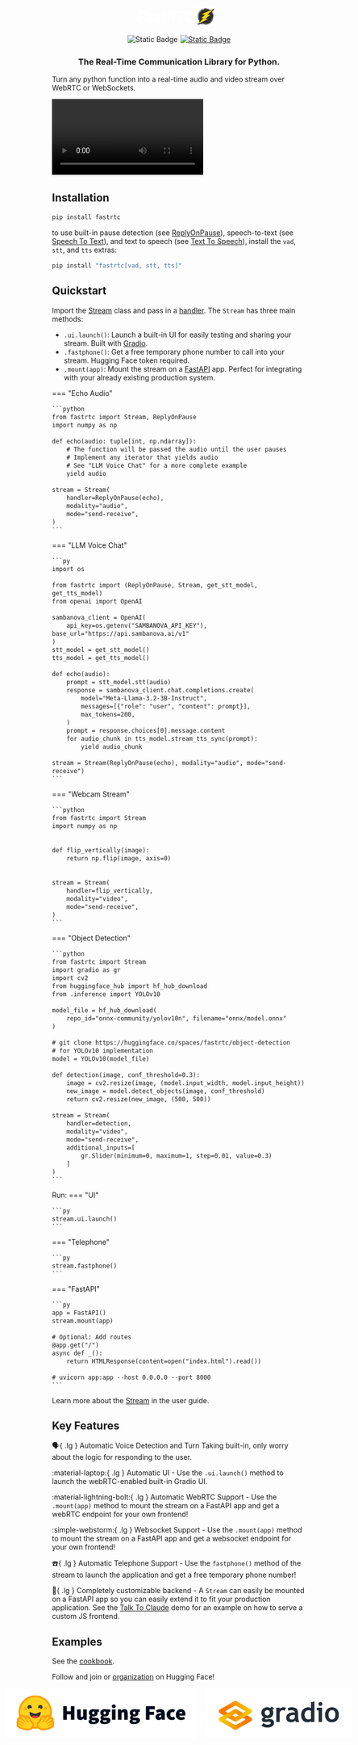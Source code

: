 <div style='text-align: center; margin-bottom: 1rem; display: flex; justify-content: center; align-items: center;'>
    <h1 style='color: white; margin: 0;'>FastRTC</h1>
    <img src="/fastrtc_logo.png" 
         onerror="this.onerror=null; this.src='https://huggingface.co/datasets/freddyaboulton/bucket/resolve/main/fastrtc_logo.png';" 
         alt="FastRTC Logo" 
         style="height: 40px; margin-right: 10px;">
</div>

<div style="display: flex; flex-direction: row; justify-content: center">
<img style="display: block; padding-right: 5px; height: 20px;" alt="Static Badge" src="https://img.shields.io/pypi/v/fastrtc"> 
<a href="https://github.com/freddyaboulton/fastrtc" target="_blank"><img alt="Static Badge" src="https://img.shields.io/badge/github-white?logo=github&logoColor=black"></a>
</div>

<h3 style='text-align: center'>
The Real-Time Communication Library for Python. 
</h3>

Turn any python function into a real-time audio and video stream over WebRTC or WebSockets.

<video src="https://github.com/user-attachments/assets/a297aa1e-ff42-448c-a58c-389b0a575d4d" controls></video>

## Installation

```bash
pip install fastrtc
```

to use built-in pause detection (see [ReplyOnPause](userguide/audio/#reply-on-pause)), speech-to-text (see [Speech To Text](userguide/audio/#speech-to-text)), and text to speech (see [Text To Speech](userguide/audio/#text-to-speech)), install the `vad`, `stt`, and `tts` extras:

```bash
pip install "fastrtc[vad, stt, tts]"
```

## Quickstart

Import the [Stream](userguide/streams) class and pass in a [handler](userguide/streams/#handlers).
The `Stream` has three main methods:

- `.ui.launch()`: Launch a built-in UI for easily testing and sharing your stream. Built with [Gradio](https://www.gradio.app/).
- `.fastphone()`: Get a free temporary phone number to call into your stream. Hugging Face token required.
- `.mount(app)`: Mount the stream on a [FastAPI](https://fastapi.tiangolo.com/) app. Perfect for integrating with your already existing production system.

=== "Echo Audio"

    ```python
    from fastrtc import Stream, ReplyOnPause
    import numpy as np

    def echo(audio: tuple[int, np.ndarray]):
        # The function will be passed the audio until the user pauses
        # Implement any iterator that yields audio
        # See "LLM Voice Chat" for a more complete example
        yield audio

    stream = Stream(
        handler=ReplyOnPause(echo),
        modality="audio",
        mode="send-receive",
    )
    ```

=== "LLM Voice Chat"

    ```py
    import os

    from fastrtc import (ReplyOnPause, Stream, get_stt_model, get_tts_model)
    from openai import OpenAI

    sambanova_client = OpenAI(
        api_key=os.getenv("SAMBANOVA_API_KEY"), base_url="https://api.sambanova.ai/v1"
    )
    stt_model = get_stt_model()
    tts_model = get_tts_model()

    def echo(audio):
        prompt = stt_model.stt(audio)
        response = sambanova_client.chat.completions.create(
            model="Meta-Llama-3.2-3B-Instruct",
            messages=[{"role": "user", "content": prompt}],
            max_tokens=200,
        )
        prompt = response.choices[0].message.content
        for audio_chunk in tts_model.stream_tts_sync(prompt):
            yield audio_chunk

    stream = Stream(ReplyOnPause(echo), modality="audio", mode="send-receive")
    ```

=== "Webcam Stream"

    ```python
    from fastrtc import Stream
    import numpy as np


    def flip_vertically(image):
        return np.flip(image, axis=0)


    stream = Stream(
        handler=flip_vertically,
        modality="video",
        mode="send-receive",
    )
    ```

=== "Object Detection"

    ```python
    from fastrtc import Stream
    import gradio as gr
    import cv2
    from huggingface_hub import hf_hub_download
    from .inference import YOLOv10

    model_file = hf_hub_download(
        repo_id="onnx-community/yolov10n", filename="onnx/model.onnx"
    )

    # git clone https://huggingface.co/spaces/fastrtc/object-detection
    # for YOLOv10 implementation
    model = YOLOv10(model_file)

    def detection(image, conf_threshold=0.3):
        image = cv2.resize(image, (model.input_width, model.input_height))
        new_image = model.detect_objects(image, conf_threshold)
        return cv2.resize(new_image, (500, 500))

    stream = Stream(
        handler=detection,
        modality="video",
        mode="send-receive",
        additional_inputs=[
            gr.Slider(minimum=0, maximum=1, step=0.01, value=0.3)
        ]
    )
    ```

Run:
=== "UI"

    ```py
    stream.ui.launch()
    ```

=== "Telephone"

    ```py
    stream.fastphone()
    ```

=== "FastAPI"

    ```py
    app = FastAPI()
    stream.mount(app)

    # Optional: Add routes
    @app.get("/")
    async def _():
        return HTMLResponse(content=open("index.html").read())

    # uvicorn app:app --host 0.0.0.0 --port 8000
    ```

Learn more about the [Stream](userguide/streams) in the user guide.

## Key Features

:speaking_head:{ .lg } Automatic Voice Detection and Turn Taking built-in, only worry about the logic for responding to the user.

:material-laptop:{ .lg } Automatic UI - Use the `.ui.launch()` method to launch the webRTC-enabled built-in Gradio UI.

:material-lightning-bolt:{ .lg } Automatic WebRTC Support - Use the `.mount(app)` method to mount the stream on a FastAPI app and get a webRTC endpoint for your own frontend!

:simple-webstorm:{ .lg } Websocket Support - Use the `.mount(app)` method to mount the stream on a FastAPI app and get a websocket endpoint for your own frontend!

:telephone:{ .lg } Automatic Telephone Support - Use the `fastphone()` method of the stream to launch the application and get a free temporary phone number!

:robot:{ .lg } Completely customizable backend - A `Stream` can easily be mounted on a FastAPI app so you can easily extend it to fit your production application. See the [Talk To Claude](https://huggingface.co/spaces/fastrtc/talk-to-claude) demo for an example on how to serve a custom JS frontend.

## Examples

See the [cookbook](/cookbook).

Follow and join or [organization](https://huggingface.co/fastrtc) on Hugging Face!

<div style="display: flex; flex-direction: row; justify-content: center; align-items: center; max-width: 600px; margin: 0 auto;">
    <img style="display: block; height: 100px; margin-right: 20px;" src="/hf-logo-with-title.svg">
    <img style="display: block; height: 100px;" src="/gradio-logo-with-title.svg">
</div>
